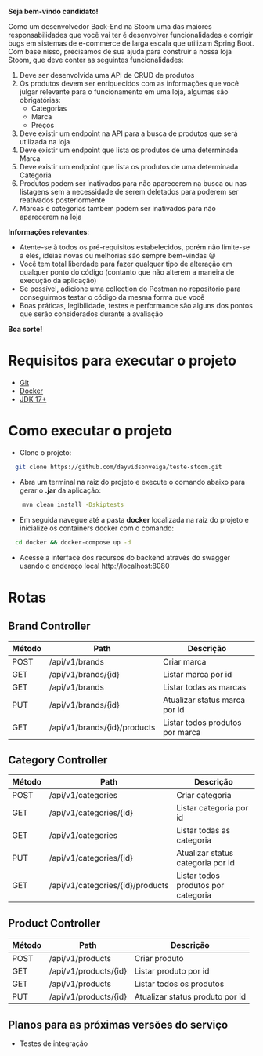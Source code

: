 **Seja bem-vindo candidato!**

Como um desenvolvedor Back-End na Stoom uma das maiores responsabilidades que você vai ter é desenvolver funcionalidades
e corrigir bugs em sistemas de e-commerce de larga escala que utilizam Spring Boot. Com base nisso, precisamos de sua
ajuda para construir a nossa loja Stoom, que deve conter as seguintes funcionalidades:

1. Deve ser desenvolvida uma API de CRUD de produtos
2. Os produtos devem ser enriquecidos com as informações que você julgar relevante para o funcionamento em uma loja,
   algumas são obrigatórias:
    - Categorias
    - Marca
    - Preços
3. Deve existir um endpoint na API para a busca de produtos que será utilizada na loja
4. Deve existir um endpoint que lista os produtos de uma determinada Marca
5. Deve existir um endpoint que lista os produtos de uma determinada Categoria
6. Produtos podem ser inativados para não aparecerem na busca ou nas listagens sem a necessidade de serem deletados para
   poderem ser reativados posteriormente
7. Marcas e categorias também podem ser inativados para não aparecerem na loja

**Informações relevantes**:

- Atente-se à todos os pré-requisitos estabelecidos, porém não limite-se a eles, ideias novas ou melhorias são sempre
  bem-vindas :smiley:
- Você tem total liberdade para fazer qualquer tipo de alteração em qualquer ponto do código (contanto que não alterem a
  maneira de execução da aplicação)
- Se possível, adicione uma collection do Postman no repositório para conseguirmos testar o código da mesma forma que
  você
- Boas práticas, legibilidade, testes e performance são alguns dos pontos que serão considerados durante a avaliação

**Boa sorte!**

# Requisitos para executar o projeto

- [Git](https://git-scm.com/)
- [Docker](https://www.docker.com/)
- [JDK 17+](https://www.oracle.com/java/technologies/javase/jdk17-archive-downloads.html)

# Como executar o projeto

- Clone o projeto:

```bash
  git clone https://github.com/dayvidsonveiga/teste-stoom.git
```

- Abra um terminal na raiz do projeto e execute o comando abaixo para gerar o <b>.jar</b> da aplicação:

```bash
    mvn clean install -Dskiptests
```

- Em seguida navegue até a pasta <b>docker</b> localizada na raiz do projeto e inicialize os containers docker com o
  comando:

```bash
  cd docker && docker-compose up -d
```

- Acesse a interface dos recursos do backend através do swagger usando o endereço local http://localhost:8080

# Rotas

## Brand Controller

| Método | Path                         | Descrição                       |
|--------|------------------------------|---------------------------------|
| POST   | /api/v1/brands               | Criar marca                     |
| GET    | /api/v1/brands/{id}          | Listar marca por id             |
| GET    | /api/v1/brands               | Listar todas as marcas          |
| PUT    | /api/v1/brands/{id}          | Atualizar status marca por id   |
| GET    | /api/v1/brands/{id}/products | Listar todos produtos por marca |

## Category Controller

| Método | Path                             | Descrição                           |
|--------|----------------------------------|-------------------------------------|
| POST   | /api/v1/categories               | Criar categoria                     |
| GET    | /api/v1/categories/{id}          | Listar categoria por id             |
| GET    | /api/v1/categories               | Listar todas as categoria           |
| PUT    | /api/v1/categories/{id}          | Atualizar status categoria por id   |
| GET    | /api/v1/categories/{id}/products | Listar todos produtos por categoria |

## Product Controller

| Método | Path                  | Descrição                       |
|--------|-----------------------|---------------------------------|
| POST   | /api/v1/products      | Criar produto                   |
| GET    | /api/v1/products/{id} | Listar produto por id           |
| GET    | /api/v1/products      | Listar todos os produtos        |
| PUT    | /api/v1/products/{id} | Atualizar status produto por id |

## Planos para as próximas versões do serviço

- Testes de integração
